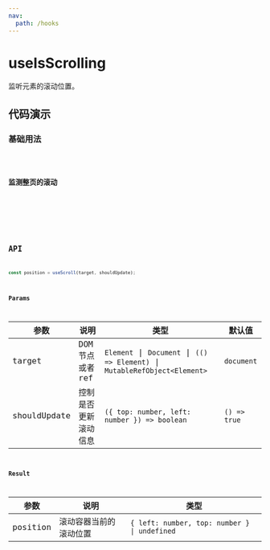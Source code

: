 ```yaml
---
nav:
  path: /hooks
---
```


# useIsScrolling

监听元素的滚动位置。

## 代码演示

### 基础用法

<code src="./demo/demo.tsx" />

### 监测整页的滚动

<code src="./demo/demo2.tsx" />

<!-- ### 控制滚动状态的监听 -->

<!-- <code src="./demo/demo3.tsx" /> -->

## API

```typescript
const position = useScroll(target, shouldUpdate);
```

### Params

| 参数         | 说明                 | 类型                                                                        | 默认值       |
| ------------ | -------------------- | --------------------------------------------------------------------------- | ------------ |
| target       | DOM 节点或者 ref     | `Element` \| `Document` \| `(() => Element)` \| `MutableRefObject<Element>` | `document`   |
| shouldUpdate | 控制是否更新滚动信息 | `({ top: number, left: number }) => boolean`                                | `() => true` |

### Result

| 参数     | 说明                   | 类型                                         |
| -------- | ---------------------- | -------------------------------------------- |
| position | 滚动容器当前的滚动位置 | `{ left: number, top: number } \| undefined` |
